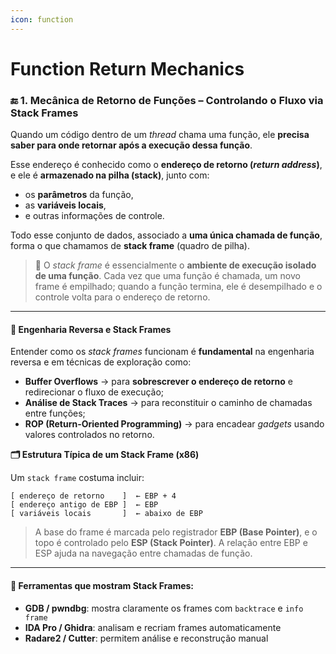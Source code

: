 ```yaml
---
icon: function
---
```


# Function Return Mechanics

### 🔚 1. Mecânica de Retorno de Funções – Controlando o Fluxo via Stack Frames

Quando um código dentro de um _thread_ chama uma função, ele **precisa saber para onde retornar após a execução dessa função**.

Esse endereço é conhecido como o **endereço de retorno (**_**return address**_**)**, e ele é **armazenado na pilha (stack)**, junto com:

* os **parâmetros** da função,
* as **variáveis locais**,
* e outras informações de controle.

Todo esse conjunto de dados, associado a **uma única chamada de função**, forma o que chamamos de **stack frame** (quadro de pilha).

> 🧱 O _stack frame_ é essencialmente o **ambiente de execução isolado de uma função**. Cada vez que uma função é chamada, um novo frame é empilhado; quando a função termina, ele é desempilhado e o controle volta para o endereço de retorno.

***

#### 🧠 Engenharia Reversa e Stack Frames

Entender como os _stack frames_ funcionam é **fundamental** na engenharia reversa e em técnicas de exploração como:

* **Buffer Overflows** → para **sobrescrever o endereço de retorno** e redirecionar o fluxo de execução;
* **Análise de Stack Traces** → para reconstituir o caminho de chamadas entre funções;
* **ROP (Return-Oriented Programming)** → para encadear _gadgets_ usando valores controlados no retorno.

**🗂️ Estrutura Típica de um Stack Frame (x86)**

Um `stack frame` costuma incluir:

```
[ endereço de retorno    ]  ← EBP + 4
[ endereço antigo de EBP ]  ← EBP
[ variáveis locais       ]  ← abaixo de EBP
```

> A base do frame é marcada pelo registrador **EBP (Base Pointer)**, e o topo é controlado pelo **ESP (Stack Pointer)**. A relação entre EBP e ESP ajuda na navegação entre chamadas de função.

***

#### 🧰 Ferramentas que mostram Stack Frames:

* **GDB / pwndbg**: mostra claramente os frames com `backtrace` e `info frame`
* **IDA Pro / Ghidra**: analisam e recriam frames automaticamente
* **Radare2 / Cutter**: permitem análise e reconstrução manual

